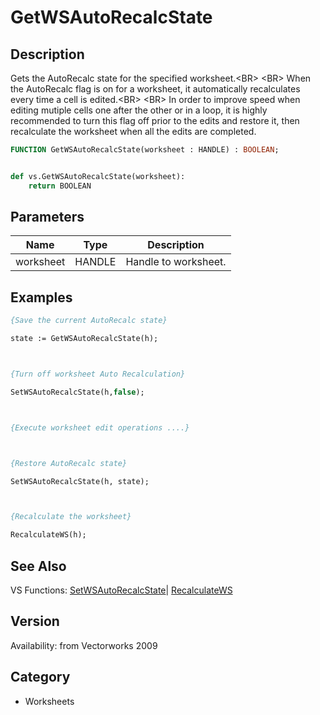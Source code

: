 # GetWSAutoRecalcState

## Description
Gets the AutoRecalc state for the specified worksheet.&lt;BR&gt;
&lt;BR&gt;
When the AutoRecalc flag is on for a worksheet, it automatically recalculates every time a cell is edited.&lt;BR&gt;
&lt;BR&gt;
In order to improve speed when editing mutiple cells one after the other or in a loop, it is highly recommended to turn this flag off prior to the edits and restore it, then recalculate the worksheet when all the edits are completed.

```pascal
FUNCTION GetWSAutoRecalcState(worksheet : HANDLE) : BOOLEAN;
```

```python

def vs.GetWSAutoRecalcState(worksheet):
    return BOOLEAN
```

## Parameters
|Name|Type|Description|
|---|---|---|
|worksheet|HANDLE|Handle to worksheet.|

## Examples
```pascal
{Save the current AutoRecalc state}

state := GetWSAutoRecalcState(h);



{Turn off worksheet Auto Recalculation}

SetWSAutoRecalcState(h,false);



{Execute worksheet edit operations ....}



{Restore AutoRecalc state}

SetWSAutoRecalcState(h, state);



{Recalculate the worksheet}

RecalculateWS(h);
```

## See Also
VS Functions:
[SetWSAutoRecalcState](SetWSAutoRecalcState.md)| [RecalculateWS](RecalculateWS.md)

## Version
Availability: from Vectorworks 2009
## Category
* Worksheets

